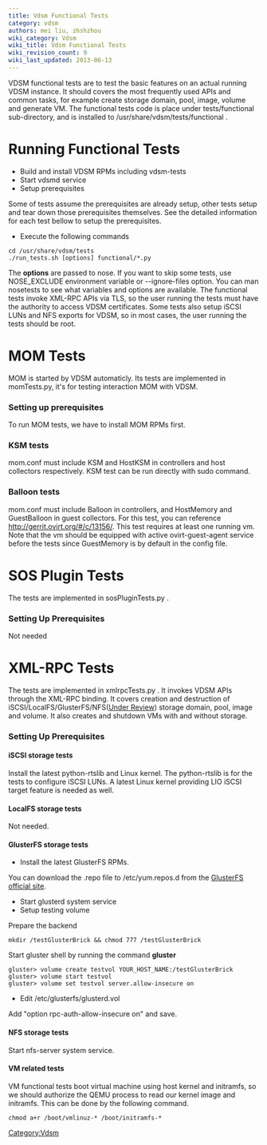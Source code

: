 ```yaml
---
title: Vdsm Functional Tests
category: vdsm
authors: mei liu, zhshzhou
wiki_category: Vdsm
wiki_title: Vdsm Functional Tests
wiki_revision_count: 9
wiki_last_updated: 2013-06-13
---
```


VDSM functional tests are to test the basic features on an actual running VDSM instance. It should covers the most frequently used APIs and common tasks, for example create storage domain, pool, image, volume and generate VM. The functional tests code is place under tests/functional sub-directory, and is installed to /usr/share/vdsm/tests/functional .

# Running Functional Tests

*   Build and install VDSM RPMs including vdsm-tests
*   Start vdsmd service
*   Setup prerequisites

Some of tests assume the prerequisites are already setup, other tests setup and tear down those prerequisites themselves. See the detailed information for each test bellow to setup the prerequisites.

*   Execute the following commands

<!-- -->

    cd /usr/share/vdsm/tests
    ./run_tests.sh [options] functional/*.py

The **options** are passed to nose. If you want to skip some tests, use NOSE_EXCLUDE environment variable or --ignore-files option. You can man nosetests to see what variables and options are available. The functional tests invoke XML-RPC APIs via TLS, so the user running the tests must have the authority to access VDSM certificates. Some tests also setup iSCSI LUNs and NFS exports for VDSM, so in most cases, the user running the tests should be root.

# MOM Tests

MOM is started by VDSM automaticly. Its tests are implemented in momTests.py, it's for testing interaction MOM with VDSM.

### Setting up prerequisites

To run MOM tests, we have to install MOM RPMs first.

### KSM tests

mom.conf must include KSM and HostKSM in controllers and host collectors respectively. KSM test can be run directly with sudo command.

### Balloon tests

mom.conf must include Balloon in controllers, and HostMemory and GuestBalloon in guest collectors. For this test, you can reference <http://gerrit.ovirt.org/#/c/13156/>. This test requires at least one running vm. Note that the vm should be equipped with active ovirt-guest-agent service before the tests since GuestMemory is by default in the config file.

# SOS Plugin Tests

The tests are implemented in sosPluginTests.py .

### Setting Up Prerequisites

Not needed

# XML-RPC Tests

The tests are implemented in xmlrpcTests.py . It invokes VDSM APIs through the XML-RPC binding. It covers creation and destruction of iSCSI/LocalFS/GlusterFS/NFS([Under Review](http://gerrit.ovirt.org/#/c/13105/)) storage domain, pool, image and volume. It also creates and shutdown VMs with and without storage.

### Setting Up Prerequisites

#### iSCSI storage tests

Install the latest python-rtslib and Linux kernel. The python-rtslib is for the tests to configure iSCSI LUNs. A latest Linux kernel providing LIO iSCSI target feature is needed as well.

#### LocalFS storage tests

Not needed.

#### GlusterFS storage tests

*   Install the latest GlusterFS RPMs.

You can download the .repo file to /etc/yum.repos.d from the [GlusterFS official site](http://download.gluster.org/pub/gluster/glusterfs/qa-releases/3.4.0alpha/).

*   Start glusterd system service
*   Setup testing volume

Prepare the backend

<!-- -->

    mkdir /testGlusterBrick && chmod 777 /testGlusterBrick

Start gluster shell by running the command **gluster**

<!-- -->

    gluster> volume create testvol YOUR_HOST_NAME:/testGlusterBrick
    gluster> volume start testvol
    gluster> volume set testvol server.allow-insecure on

*   Edit /etc/glusterfs/glusterd.vol

Add "option rpc-auth-allow-insecure on" and save.

#### NFS storage tests

Start nfs-server system service.

#### VM related tests

VM functional tests boot virtual machine using host kernel and initramfs, so we should authorize the QEMU process to read our kernel image and initramfs. This can be done by the following command.

    chmod a+r /boot/vmlinuz-* /boot/initramfs-*

<Category:Vdsm>
